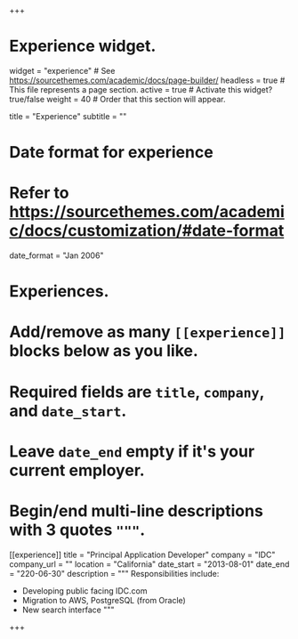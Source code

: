 +++
# Experience widget.
widget = "experience"  # See https://sourcethemes.com/academic/docs/page-builder/
headless = true  # This file represents a page section.
active = true  # Activate this widget? true/false
weight = 40  # Order that this section will appear.

title = "Experience"
subtitle = ""

# Date format for experience
#   Refer to https://sourcethemes.com/academic/docs/customization/#date-format
date_format = "Jan 2006"

# Experiences.
#   Add/remove as many `[[experience]]` blocks below as you like.
#   Required fields are `title`, `company`, and `date_start`.
#   Leave `date_end` empty if it's your current employer.
#   Begin/end multi-line descriptions with 3 quotes `"""`.
[[experience]]
  title = "Principal Application Developer"
  company = "IDC"
  company_url = ""
  location = "California"
  date_start = "2013-08-01"
  date_end = "220-06-30"
  description = """
  Responsibilities include:
  
  * Developing public facing IDC.com
  * Migration to AWS, PostgreSQL (from Oracle)
  * New search interface
  """

+++
